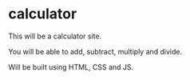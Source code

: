 # calculator

This will be a calculator site.

You will be able to add, subtract, multiply and divide.

Will be built using HTML, CSS and JS.
